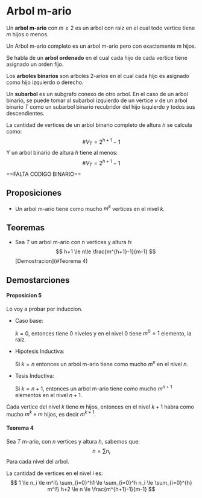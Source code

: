 # Arbol m-ario

Un **arbol m-ario** con $m\ge 2$ es un arbol con raiz en el cual todo vertice tiene $m$ hijos o menos.

Un Arbol m-ario completo es un arbol m-ario pero con exactamente m hijos.

Se habla de un **arbol ordenado** en el cual cada hijo de cada vertice tiene asignado un orden fijo.

Los **arboles binarios** son arboles 2-arios en el cual cada hijo es asignado como hijo izquierdo o derecho.

Un **subarbol** es un subgrafo conexo de otro arbol. En el caso de un arbol binario, se puede tomar al subarbol izquierdo de un vertice $v$ de un arbol binario $T$ como un subarbol binario recubridor del hijo isquierdo y todos sus descendientes.

La cantidad de vertices de un arbol binario completo de altura $h$ se calcula como:
$$
\#V_T=2^{h+1}-1
$$
Y un arbol binario de altura $h$ tiene al menos:
$$
\#V_T=2^{h+1}-1
$$
==FALTA CODIGO BINARIO==

## Proposiciones

- Un arbol m-ario tiene como mucho $m^k$ vertices en el nivel $k$.

## Teoremas

- Sea $T$ un arbol m-ario con n vertices y altura $h$:
  $$
  h+1 \le n\le \frac{m^{h+1}-1}{m-1}
  $$
  [Demostracion](#Teorema 4)

## Demostarciones

#### Proposicion 5

Lo voy a probar por induccion. 

- Caso base:

  $k=0$, entonces tiene 0 niveles y en el nivel 0 tiene $m^0=1$ elemento, la raiz.

- Hipotesis Inductiva:

  Si $k=n$ entonces un arbol m-ario tiene como mucho $m^n$ en el nivel $n$.

- Tesis Inductiva:

  Si $k=n+1$, entonces un arbol m-ario tiene como mucho $m^{n+1}$ elementos en el nivel $n+1$.

Cada vertice del nivel $k$ tiene $m$ hijos, entonces en el nivel $k+1$ habra como mucho $m^k \times m$ hijos, es decir $m^{k+1}$.

#### Teorema 4

Sea $T$ m-ario, con $n$ vertices y altura $h$, sabemos que:
$$
n=\sum n_i
$$
Para cada nivel del arbol.

La cantidad de vertices en el nivel $i$ es:
$$
1 \le n_i \le m^i\\
\sum_{i=0}^h1 \le \sum_{i=0}^h n_i \le \sum_{i=0}^{h} m^i\\
h+2 \le n \le \frac{m^{h+1}-1}{m-1}
$$
























